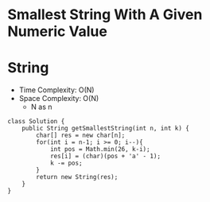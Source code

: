 # Smallest String With A Given Numeric Value
# String
* Time Complexity: O(N)
* Space Complexity: O(N)
	* N as n
```
class Solution {
    public String getSmallestString(int n, int k) {
        char[] res = new char[n];
        for(int i = n-1; i >= 0; i--){
            int pos = Math.min(26, k-i);
            res[i] = (char)(pos + 'a' - 1);
            k -= pos;
        }
        return new String(res);
    }
}
```